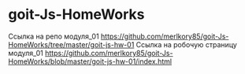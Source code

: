 # goit-Js-HomeWorks


Ссылка на репо модуля_01 https://github.com/merlkory85/goit-Js-HomeWorks/tree/master/goit-js-hw-01
Ссылка на робочую страницу модуля_01 https://github.com/merlkory85/goit-Js-HomeWorks/blob/master/goit-js-hw-01/index.html
